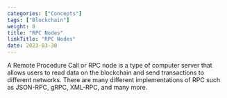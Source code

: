 ```yaml
---
categories: ["Concepts"]
tags: ["Blockchain"]
weight: 8
title: "RPC Nodes"
linkTitle: "RPC Nodes"
date: 2023-03-30
---
```


A Remote Procedure Call or RPC node is a type of computer server that allows users to read data on the blockchain and send transactions to different networks.
There are many different implementations of RPC such as JSON-RPC, gRPC, XML-RPC, and many more.